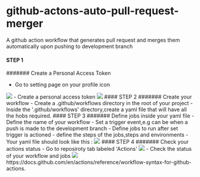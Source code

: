 # github-actons-auto-pull-request-merger
A github action workflow that generates pull request and merges them automatically upon pushing to development branch

#### STEP 1
####### Create a Personal Access Token
- Go to setting page on your profile icon
<img src="https://github.com/Mulubwa17/github-actons-auto-pull-request-merger/blob/master/public/settings.png"> 
- Create a personal access token
<img src="https://github.com/Mulubwa17/github-actons-auto-pull-request-merger/blob/master/public/pat.png"> 
#### STEP 2
####### Create your workflow
- Create a .github/workflows directory in the root of your project
- Inside the '.github/workflows' directory,create a yaml file that will have all the hobs required.
#### STEP 3
####### Define jobs inside your yaml file
- Define the name of your workflow
- Set a trigger event,e.g can be when a push is made to the development branch
- Define jobs to run after set trigger is actioned
- define the steps of the jobs,steps and environments
- Your yaml file should look like this :
<img src="https://github.com/Mulubwa17/github-actons-auto-pull-request-merger/blob/master/public/yaml.png"> 
#### STEP 4
####### Check your actions status
- Go to reposiroty tab labeled 'Actions'
<img src="https://github.com/Mulubwa17/github-actons-auto-pull-request-merger/blob/master/public/actions.png">
- Check the status of your workflow and jobs
<img src="https://github.com/Mulubwa17/github-actons-auto-pull-request-merger/blob/master/public/jobs.png

For More on Github Actions,click on the link : https://docs.github.com/en/actions/reference/workflow-syntax-for-github-actions.